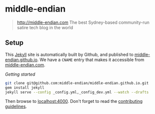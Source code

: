 # middle-endian

> http://middle-endian.com
> The best Sydney-based community-run satire tech blog in the world

## Setup

This [Jekyll](jekyllrb.com) site is automatically built by Github,
and published to [middle-endian.github.io](http://middle-endian.github.io).
We have a `CNAME` entry that makes it accessible from [middle-endian.com](http://middle-endian.com).

_Getting started_

```bash
git clone git@github.com:middle-endian/middle-endian.github.io.git
gem install jekyll
jekyll serve --config _config.yml,_config_dev.yml --watch --drafts
```

Then browse to [localhost:4000](http://localhost:4000).
Don't forget to read the [contributing guidelines](CONTRIBUTING.md).
